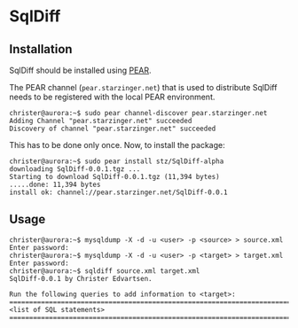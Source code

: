 SqlDiff
=======
Installation
------------
SqlDiff should be installed using [PEAR](http://pear.php.net/).

The PEAR channel (`pear.starzinger.net`) that is used to distribute SqlDiff needs to be registered with the local PEAR environment.

    christer@aurora:~$ sudo pear channel-discover pear.starzinger.net
    Adding Channel "pear.starzinger.net" succeeded
    Discovery of channel "pear.starzinger.net" succeeded

This has to be done only once. Now, to install the package:

    christer@aurora:~$ sudo pear install stz/SqlDiff-alpha
    downloading SqlDiff-0.0.1.tgz ...
    Starting to download SqlDiff-0.0.1.tgz (11,394 bytes)
    .....done: 11,394 bytes
    install ok: channel://pear.starzinger.net/SqlDiff-0.0.1
    
Usage
-----
    christer@aurora:~$ mysqldump -X -d -u <user> -p <source> > source.xml
    Enter password: 
    christer@aurora:~$ mysqldump -X -d -u <user> -p <target> > target.xml
    Enter password: 
    christer@aurora:~$ sqldiff source.xml target.xml 
    SqlDiff-0.0.1 by Christer Edvartsen.

    Run the following queries to add information to <target>:
    ================================================================================
    <list of SQL statements>
    ================================================================================
    